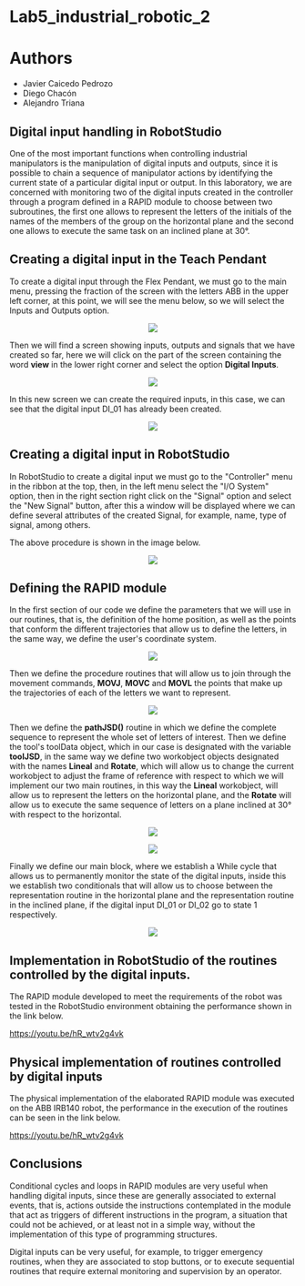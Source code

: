 # Lab5_industrial_robotic_2
# Authors

- Javier Caicedo Pedrozo
- Diego Chacón
- Alejandro Triana

## Digital input handling in RobotStudio

One of the most important functions when controlling industrial manipulators is the manipulation of digital inputs and outputs, since it is possible to chain a sequence of manipulator actions by identifying the current state of a particular digital input or output. 
In this laboratory, we are concerned with monitoring two of the digital inputs created in the controller through a program defined in a RAPID module to choose between two subroutines, the first one allows to represent the letters of the initials of the names of the members of the group on the horizontal plane and the second one allows to execute the same task on an inclined plane at 30°.

## Creating a digital input in the Teach Pendant

To create a digital input through the Flex Pendant, we must go to the main menu, pressing the fraction of the screen with the letters ABB in the upper left corner, at this point, we will see the menu below, so we will select the Inputs and Outputs option.


<p align="center"><img src="https://i.postimg.cc/C1SMkf4w/screen1-rob.png"</p>

Then we will find a screen showing inputs, outputs and signals that we have created so far, here we will click on the part of the screen containing the word <b>view</b> in the lower right corner and select the option <b>Digital Inputs</b>.

<p align="center"><img src="https://i.postimg.cc/7PXh1Xcd/screen-2-rob.png"</p>

In this new screen we can create the required inputs, in this case, we can see that the digital input DI_01 has already been created.

<p align="center"><img src="https://i.postimg.cc/CL11ckp1/screen-3-rob.png"</p>

## Creating a digital input in RobotStudio

In RobotStudio to create a digital input we must go to the "Controller" menu in the ribbon at the top, then, in the left menu select the "I/O System" option, then in the right section right click on the "Signal" option and select the "New Signal" button, after this a window will be displayed where we can define several attributes of the created Signal, for example, name, type of signal, among others.

The above procedure is shown in the image below.

<p align="center"><img src="https://i.postimg.cc/26Gkw8Hh/screen-4-rob.png"</p>

## Defining the RAPID module

In the first section of our code we define the parameters that we will use in our routines, that is, the definition of the home position, as well as the points that conform the different trajectories that allow us to define the letters, in the same way, we define the user's coordinate system.

<p align="center"><img src="https://i.postimg.cc/sx2V0d88/code-1-rob.png"</p>

Then we define the procedure routines that will allow us to join through the movement commands, <b>MOVJ</b>, <b>MOVC</b> and <b>MOVL</b> the points that make up the trajectories of each of the letters we want to represent.

<p align="center"><img src="https://i.postimg.cc/cLtJSWHG/code-2-rob.png"</p>


Then we define the <b>pathJSD()</b> routine in which we define the complete sequence to represent the whole set of letters of interest.
Then we define the tool's toolData object, which in our case is designated with the variable <b>toolJSD</b>, in the same way we define two workobject objects designated with the names <b>Lineal</b> and <b>Rotate</b>, which will allow us to change the current workobject to adjust the frame of reference with respect to which we will implement our two main routines, in this way the <b>Lineal</b> workobject, will allow us to represent the letters on the horizontal plane, and the <b>Rotate</b> will allow us to execute the same sequence of letters on a plane inclined at 30° with respect to the horizontal.

<p align="center"><img src="https://i.postimg.cc/BQVvkbJC/code-3-rob.png"</p>

<p align="center"><img src="https://i.postimg.cc/6Qd58hnH/code-4-rob.png"</p>


Finally we define our main block, where we establish a While cycle that allows us to permanently monitor the state of the digital inputs, inside this we establish two conditionals that will allow us to choose between the representation routine in the horizontal plane and the representation routine in the inclined plane, if the digital input DI_01 or DI_02 go to state 1 respectively.

<p align="center"><img src="https://i.postimg.cc/PqG5f7pp/code-5-rob.png"</p>

## Implementation in RobotStudio of the routines controlled by the digital inputs.

The RAPID module developed to meet the requirements of the robot was tested in the RobotStudio environment obtaining the performance shown in the link below.

https://youtu.be/hR_wtv2g4vk

## Physical implementation of routines controlled by digital inputs

The physical implementation of the elaborated RAPID module was executed on the ABB IRB140 robot, the performance in the execution of the routines can be seen in the link below.

https://youtu.be/hR_wtv2g4vk


## Conclusions

Conditional cycles and loops in RAPID modules are very useful when handling digital inputs, since these are generally associated to external events, that is, actions outside the instructions contemplated in the module that act as triggers of different instructions in the program, a situation that could not be achieved, or at least not in a simple way, without the implementation of this type of programming structures.

Digital inputs can be very useful, for example, to trigger emergency routines, when they are associated to stop buttons, or to execute sequential routines that require external monitoring and supervision by an operator.






